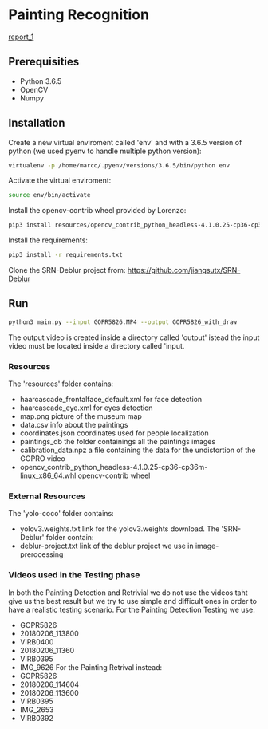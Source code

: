 # Painting Recognition

[report_1](./foto_presentazione/report_1.png)

## Prerequisities
- Python 3.6.5
- OpenCV
- Numpy

## Installation
Create a new virtual enviroment called 'env' and with a 3.6.5 version of python (we used pyenv to handle multiple python version):
```bash
virtualenv -p /home/marco/.pyenv/versions/3.6.5/bin/python env
```
Activate the virtual enviroment:
```bash
source env/bin/activate
```
Install the opencv-contrib wheel provided by Lorenzo:
```bash
pip3 install resources/opencv_contrib_python_headless-4.1.0.25-cp36-cp36m-linux_x86_64.whl
```
Install the requirements:
```bash
pip3 install -r requirements.txt
```
Clone the SRN-Deblur project from: https://github.com/jiangsutx/SRN-Deblur 


## Run
```bash
python3 main.py --input GOPR5826.MP4 --output GOPR5826_with_draw
```

The output video is created inside a directory called 'output' istead the input video must be located inside a directory called 'input.

### Resources
The 'resources' folder contains:
- haarcascade_frontalface_default.xml for face detection
- haarcascade_eye.xml for eyes detection
- map.png picture of the museum map
- data.csv info about the paintings
- coordinates.json coordinates used for people localization
- paintings_db the folder containings all the paintings images
- calibration_data.npz a file containing the data for the undistortion of the GOPRO video
- opencv_contrib_python_headless-4.1.0.25-cp36-cp36m-linux_x86_64.whl opencv-contrib wheel

### External Resources
The 'yolo-coco' folder contains:
- yolov3.weights.txt link for the yolov3.weights download.
The 'SRN-Deblur' folder contain:
- deblur-project.txt link of the deblur project we use in image-prerocessing

### Videos used in the Testing phase
In both the Painting Detection and Retrivial we do not use the videos taht give us the best result but we try to use simple and difficult ones in order to have a realistic testing scenario. For the Painting Detection Testing we use:
- GOPR5826
- 20180206_113800
- VIRB0400
- 20180206_11360
- VIRB0395
- IMG_9626
For the Painting Retrival instead:
- GOPR5826
- 20180206_114604
- 20180206_113600
- VIRB0395
- IMG_2653
- VIRB0392
